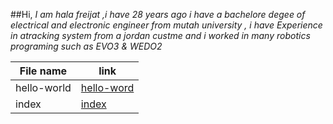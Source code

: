 ##Hi,
*I am hala freijat ,i have 28 years ago i have a bachelore degee of electrical and electronic engineer from mutah university , i have Experience in atracking system from a jordan custme and i worked in many robotics programing such as EVO3 & WEDO2*

| File name   | link |
| ----------- | ----------- |
| hello-world | [hello-word](hello-world.md) |
| index       | [index](index.md) |
